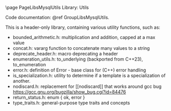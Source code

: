 \page PageLibsMysqlUtils Library: Utils

<!---
Copyright (c) 2023, 2025, Oracle and/or its affiliates.
//
This program is free software; you can redistribute it and/or modify
it under the terms of the GNU General Public License, version 2.0,
as published by the Free Software Foundation.
//
This program is designed to work with certain software (including
but not limited to OpenSSL) that is licensed under separate terms, as
designated in a particular file or component or in included license
documentation. The authors of MySQL hereby grant you an additional
permission to link the program and your derivative works with the
separately licensed software that they have either included with
the program or referenced in the documentation.
//
This program is distributed in the hope that it will be useful, but
WITHOUT ANY WARRANTY; without even the implied warranty of
MERCHANTABILITY or FITNESS FOR A PARTICULAR PURPOSE. See
the GNU General Public License, version 2.0, for more details.
//
You should have received a copy of the GNU General Public License
along with this program; if not, write to the Free Software Foundation, Inc.,
51 Franklin St, Fifth Floor, Boston, MA 02110-1301 USA
-->


<!--
MySQL Library: Utils
====================
-->

Code documentation: @ref GroupLibsMysqlUtils.

This is a header-only library, containing various utility functions, such as:

- bounded_arithmetic.h: multiplication and addition, capped at a max value
- concat.h: vararg function to concatenate many values to a string
- deprecate_header.h: macro deprecating a header
- enumeration_utils.h: to_underlying (backported from C++23), to_enumeration
- error.h: definition of Error - base class for (C++) error handling
- is_specialization.h: utility to determine if a template is a specialization
  of another.
- nodiscard.h: replacement for [[nodiscard]] that works around gcc bug
  https://gcc.gnu.org/bugzilla/show_bug.cgi?id=84476
- return_status.h: enum { ok, error }
- type_traits.h: general-purpose type traits and concepts
